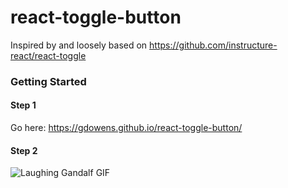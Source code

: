 # react-toggle-button

Inspired by and loosely based on https://github.com/instructure-react/react-toggle

### Getting Started

#### Step 1
Go here: https://gdowens.github.io/react-toggle-button/

#### Step 2
![Laughing Gandalf GIF](https://media.giphy.com/media/TcdpZwYDPlWXC/giphy.gif)
